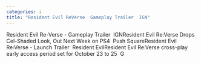 ```yaml
---
categories: i
title: "Resident Evil ReVerse  Gameplay Trailer  IGN"
---
```

Resident Evil Re-Verse - Gameplay Trailer&nbsp;&nbsp;IGNResident Evil Re:Verse Drops Cel-Shaded Look, Out Next Week on PS4&nbsp;&nbsp;Push SquareResident Evil Re:Verse - Launch Trailer&nbsp;&nbsp;Resident EvilResident Evil Re:Verse cross-play early access period set for October 23 to 25&nbsp;&nbsp;G